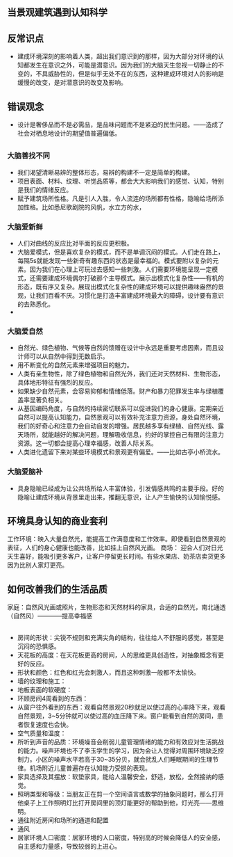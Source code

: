 ## 当景观建筑遇到认知科学

## 反常识点
- 建成环境深刻的影响着人类，超出我们意识到的那样，因为大部分对环境的认知都发生在意识之外，可能是潜意识。因为我们的大脑天生忽视一切静止的不变的，不具威胁性的，但是似乎无处不在的东西，这种建成环境对人的影响是缓慢的改变，是对潜意识的改变及影响。

## 错误观念
- 设计是奢侈品而不是必需品，是品味问题而不是紧迫的民生问题。——造成了社会对栖息地设计的期望值普遍偏低。


## 
### 大脑善找不同
- 我们渴望清晰易辨的整体形态，易辨的构建不一定是简单的构建。
- 项目表面、材料、纹理、听觉品质等，都会大大影响我们的感觉、认知，特别是我们的情绪反应。
- 赋予建筑场所性格。凡是引人入胜，令人流连的场所都有性格，隐喻给场所添加性格。比如悉尼歌剧院的风帆，水立方的水，
### 大脑爱新鲜
- 人们对曲线的反应比对平面的反应更积极。
- 大脑爱模式，但是喜欢复杂的模式，而不是单调沉闷的模式。人们走在路上，每隔5s就能发现一些新奇有趣东西的状态是最幸福的。模式要附以复杂的元素。因为我们在心理上可玩过去感知一些刺激。人们需要环境能呈现一定模式，还需要建成环境偶尔打破那个主导模式。展示出模式化复杂性——有机的形态，既有序又复杂。展现出模式化复杂性的建成环境可以提供趣味盎然的景观，让我们百看不厌。习惯化是打造丰富建成环境最大的障碍，设计要有意识的去熟悉化。
- 
### 大脑爱自然
- 自然光、绿色植物、气候等自然的馈赠在设计中永远是重要考虑因素，而且设计师可以从自然中得到无数启示。
- 用不断变化的自然元素来增强项目的魅力。
- 人类有亲生物性，除了绿色植物和自然光外，我们还对天然材料、生物形态，具体地形特征有强烈的反应。
- 如果缺少自然元素，会容易抑郁和情绪低落。财产和暴力犯罪发生率与绿植覆盖率显著负相关。
- 从基因编码角度，与自然的持续密切联系可以促进我们的身心健康。定期亲近自然可以提高认知能力，自然景观可以有效补充注意力资源，身处自然环境，我们的好奇心和注意力会自动自发的增强。居民越多享有绿植、自然光线、露天场所，就能越好的解决问题，理解吸收信息，约好的掌控自己有限的注意力资源。这一切都会提高心理幸福感，改善人际关系。
- 人类进化遗留下来对某些环境模式和景观更有偏爱。——比如古亭小桥流水。
### 大脑爱脑补
- 具身隐喻已经成为让公共场所给人丰富体验，引发情感共鸣的主要手段。好的隐喻让建成环境从背景里走出来，推翻无意识，让人产生愉快的认知愉悦感。


## 环境具身认知的商业套利
工作环境：映入大量自然光，能提高工作满意度和工作效率。即使看到自然景观的表征，人们的身心健康也能改善，比如挂上自然风光画。
商场： 迎合人们对日光天生喜好，能吸引更多客户，让客户停留更长时间。有些水果店、奶茶店卖货更多因为比别人家灯更亮。
## 如何改善我们的生活品质
家庭：自然风光画或照片，生物形态和天然材料的家具，合适的自然光，南北通透（自然风）————提高幸福感


## 
- 房间的形状：尖锐不规则和充满尖角的结构，往往给人不舒服的感觉，甚至是沉闷的恐惧感。
- 天花板的高度：在天花板更高的房间，人的思维更具创造性，对抽象概念有更好的反应。
- 形状和颜色：红色和红光会刺激人，而且这种刺激一般都不太愉快。
- 墙的纹理和施工：
- 地板表面的软硬度：
- 环顾房间4周看到的东西：
- 从窗户往外看到的东西：观看自然景观20秒就足以使过高的心率降下来，观看自然景观，3~5分钟就可以使过高的血压降下来。窗户能看到自然的房间，患者恢复速度也会快。
- 空气质量和温度：
- 所听到声音的品质：环境噪音会削弱儿童管理情绪的能力和有效应对生活挑战的能力。噪声环境也不了李玉学生的学习，因为会让人觉得对周围环境缺乏控制力。小区的噪声水平若高于30~35分贝，就会扰乱人们睡眠期间的生理节律。机场附近儿童普遍存在认知能力受损的表现。
- 家具选择及其摆放：软垫家具，能给人温馨安全，舒适，放松，全然接纳的感觉。
- 照明类型和等级：当朋友正在剪一个空间语言或数学的抽象问题时，那么打开他桌子上工作照明灯比打开房间里的顶灯能更好的帮助到他，灯光亮——思维明。
- 通往附近房间和场所的通道和配置
- 通风
- 居家环境人口密度：居家环境的人口密度，特别高的时候会降低人的安全感，自主感和力量感，导致较弱的上进心。

